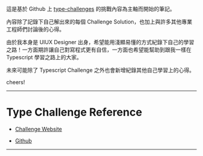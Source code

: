 這是基於 Github 上 [type-challenges](https://github.com/type-challenges/type-challenges) 的挑戰內容為主軸而開始的筆記。

內容除了記錄下自己解出來的每個 Challenge Solution，也加上與許多其他專業工程師們討論後的心得。

由於我本身是 UIUX Designer 出身，希望能用淺顯易懂的方式紀錄下自己的學習之路！一方面期許讓自己對寫程式更有自信，一方面也希望能幫助到跟我一樣在 Typescript 學習之路上的大家。

未來可能除了 Typescript Challenge 之外也會新增紀錄其他自己學習上的心得。

cheers!

---

# Type Challenge Reference


-   [Challenge Website](https://tsch.js.org/)

-   [Github](https://github.com/type-challenges/type-challenges)


---
